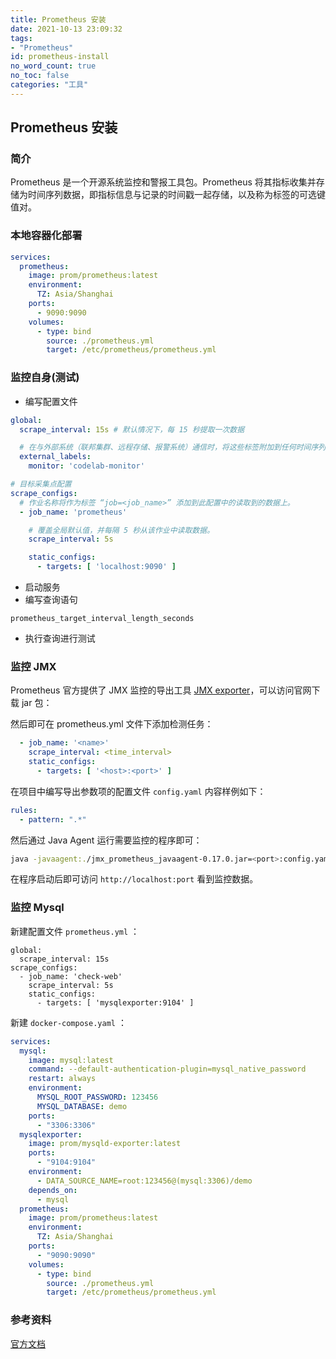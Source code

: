 ```yaml
---
title: Prometheus 安装
date: 2021-10-13 23:09:32
tags:
- "Prometheus"
id: prometheus-install
no_word_count: true
no_toc: false
categories: "工具"
---
```


## Prometheus 安装

### 简介

Prometheus 是一个开源系统监控和警报工具包。Prometheus 将其指标收集并存储为时间序列数据，即指标信息与记录的时间戳一起存储，以及称为标签的可选键值对。

### 本地容器化部署

```yaml
services:
  prometheus:
    image: prom/prometheus:latest
    environment:
      TZ: Asia/Shanghai
    ports:
      - 9090:9090
    volumes:
      - type: bind
        source: ./prometheus.yml
        target: /etc/prometheus/prometheus.yml
```

### 监控自身(测试)

- 编写配置文件

```yaml
global:
  scrape_interval: 15s # 默认情况下，每 15 秒提取一次数据

  # 在与外部系统（联邦集群、远程存储、报警系统）通信时，将这些标签附加到任何时间序列或警报。
  external_labels:
    monitor: 'codelab-monitor'

# 目标采集点配置
scrape_configs:
  # 作业名称将作为标签 “job=<job_name>” 添加到此配置中的读取到的数据上。
  - job_name: 'prometheus'

    # 覆盖全局默认值，并每隔 5 秒从该作业中读取数据。
    scrape_interval: 5s

    static_configs:
      - targets: [ 'localhost:9090' ]
```

- 启动服务
- 编写查询语句

```text
prometheus_target_interval_length_seconds
```

- 执行查询进行测试

### 监控 JMX

Prometheus 官方提供了 JMX 监控的导出工具 [JMX exporter](https://github.com/prometheus/jmx_exporter)，可以访问官网下载 jar 包：

然后即可在 prometheus.yml 文件下添加检测任务：

```yaml
  - job_name: '<name>'
    scrape_interval: <time_interval>
    static_configs:
      - targets: [ '<host>:<port>' ]
```

在项目中编写导出参数项的配置文件 `config.yaml` 内容样例如下：

```yaml
rules:
  - pattern: ".*"
```

然后通过 Java Agent 运行需要监控的程序即可：

```bash
java -javaagent:./jmx_prometheus_javaagent-0.17.0.jar=<port>:config.yaml -jar <jar_name>.jar
```

在程序启动后即可访问 `http://localhost:port` 看到监控数据。

### 监控 Mysql 

新建配置文件 `prometheus.yml` ：

```text
global:
  scrape_interval: 15s
scrape_configs:
  - job_name: 'check-web'
    scrape_interval: 5s
    static_configs:
      - targets: [ 'mysqlexporter:9104' ]
```

新建 `docker-compose.yaml` ：

```yaml
services:
  mysql:
    image: mysql:latest
    command: --default-authentication-plugin=mysql_native_password
    restart: always
    environment:
      MYSQL_ROOT_PASSWORD: 123456
      MYSQL_DATABASE: demo
    ports:
      - "3306:3306"
  mysqlexporter:
    image: prom/mysqld-exporter:latest
    ports:
      - "9104:9104"
    environment:
      - DATA_SOURCE_NAME=root:123456@(mysql:3306)/demo
    depends_on:
      - mysql
  prometheus:
    image: prom/prometheus:latest
    environment:
      TZ: Asia/Shanghai
    ports:
      - "9090:9090"
    volumes:
      - type: bind
        source: ./prometheus.yml
        target: /etc/prometheus/prometheus.yml
```

### 参考资料

[官方文档](https://prometheus.io/docs/prometheus/latest/getting_started/)
